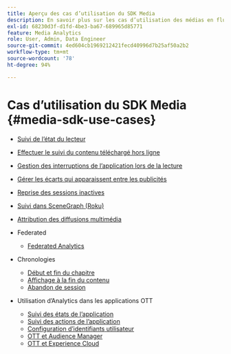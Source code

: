 ```yaml
---
title: Aperçu des cas d’utilisation du SDK Media
description: En savoir plus sur les cas d’utilisation des médias en flux continu
exl-id: 68230d3f-d1fd-4be3-ba67-689965d85771
feature: Media Analytics
role: User, Admin, Data Engineer
source-git-commit: 4ed604cb1969212421fecd40996d7b25af50a2b2
workflow-type: tm+mt
source-wordcount: '78'
ht-degree: 94%

---
```


# Cas d’utilisation du SDK Media {#media-sdk-use-cases}

* [Suivi de l’état du lecteur](/help/use-cases/player-state-tracking/player-state-overview.md)
* [Effectuer le suivi du contenu téléchargé hors ligne](/help/use-cases/track-downloaded-content.md)
* [Gestion des interruptions de l’application lors de la lecture](/help/use-cases/cookbook/app-interrupts.md)
* [Gérer les écarts qui apparaissent entre les publicités](/help/use-cases/cookbook/fix-ad-play-ad.md)
* [Reprise des sessions inactives](/help/use-cases/cookbook/resuming-inactive.md)
* [Suivi dans SceneGraph (Roku)](/help/use-cases/cookbook/sdk-track-scenegraph.md)
* [Attribution des diffusions multimédia](/help/use-cases/media-analytics-cookbook/media-dimensions.md)

* Federated
   * [Federated Analytics](/help/use-cases/federated-analytics.md)

* Chronologies
   * [Début et fin du chapitre](/help/use-cases/timelines/chapter-start-end.md)
   * [Affichage à la fin du contenu](/help/use-cases/timelines/view-to-end-of-content.md)
   * [Abandon de session](/help/use-cases/timelines/user-abandons-session.md)

* Utilisation d’Analytics dans les applications OTT
   * [Suivi des états de l’application](/help/use-cases/analytics-with-ott/track-app-states.md)
   * [Suivi des actions de l’application](/help/use-cases/analytics-with-ott/track-app-actions.md)
   * [Configuration d’identifiants utilisateur](/help/use-cases/analytics-with-ott/set-user-ids.md)
   * [OTT et Audience Manager](/help/use-cases/analytics-with-ott/ott-am.md)
   * [OTT et Experience Cloud](/help/use-cases/analytics-with-ott/ott-experience-cloud.md)
